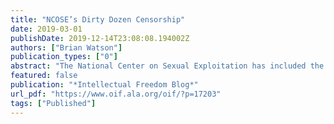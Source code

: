 ```yaml
---
title: "NCOSE’s Dirty Dozen Censorship"
date: 2019-03-01
publishDate: 2019-12-14T23:08:08.194002Z
authors: ["Brian Watson"]
publication_types: ["0"]
abstract: "The National Center on Sexual Exploitation has included the American Library Association on their annual \"Dirty Dozen\" list of sexual exploitation enablers. You might be led to believe that the ALA was promoting open, free, and unfettered access to pornography—it’s not. Instead, NCOSE is targeting something alltogether different--the freedom of library patrons."
featured: false
publication: "*Intellectual Freedom Blog*"
url_pdf: "https://www.oif.ala.org/oif/?p=17203"
tags: ["Published"]
---
```



